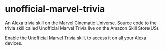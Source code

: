 # unofficial-marvel-trivia
An Alexa trivia skill on the Marvel Cinematic Universe.
Source code to the trivia skill called Unofficial Marvel Trivia live on the Amazon Skill Store(US).

Enable the [Unofficial Marvel Trivia](https://www.amazon.com/dp/B08BJTYD6T/ref=sr_1_1?dchild=1&keywords=unofficial+marvel+trivia&qid=1592640701&s=digital-skills&sr=1-1) skill, to access it on all your Alexa devices.
